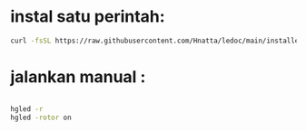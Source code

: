 # instal satu perintah:
```bash
curl -fsSL https://raw.githubusercontent.com/Hnatta/ledoc/main/installer.sh | sh
```
# jalankan manual :
```bash

hgled -r
hgled -rotor on
```
